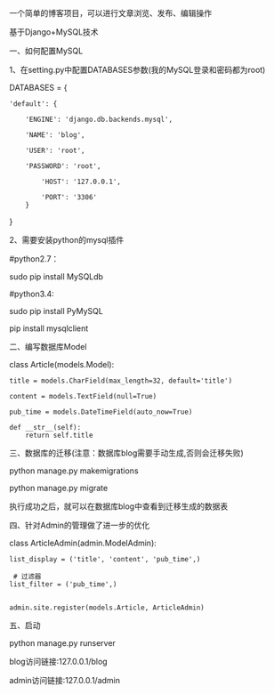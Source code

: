 一个简单的博客项目，可以进行文章浏览、发布、编辑操作

基于Django+MySQL技术

一、如何配置MySQL

1、在setting.py中配置DATABASES参数(我的MySQL登录和密码都为root)

DATABASES = {

	'default': {
	
	    'ENGINE': 'django.db.backends.mysql',
	    
	    'NAME': 'blog',
	    
	    'USER': 'root',
	    
	    'PASSWORD': 'root',
	    
            'HOST': '127.0.0.1',
	    
            'PORT': '3306'
        }
}

2、需要安装python的mysql插件

#python2.7：  

sudo pip install MySQLdb  

#python3.4:  

sudo pip install PyMySQL

pip install mysqlclient

二、编写数据库Model

class Article(models.Model):

    title = models.CharField(max_length=32, default='title')
    
    content = models.TextField(null=True)
    
    pub_time = models.DateTimeField(auto_now=True)

    def __str__(self):
        return self.title

三、数据库的迁移(注意：数据库blog需要手动生成,否则会迁移失败)

python manage.py makemigrations

python manage.py migrate

执行成功之后，就可以在数据库blog中查看到迁移生成的数据表

四、针对Admin的管理做了进一步的优化

class ArticleAdmin(admin.ModelAdmin):

	list_display = ('title', 'content', 'pub_time',)
	
	 # 过滤器
	list_filter = ('pub_time',)


	admin.site.register(models.Article, ArticleAdmin)


五、启动

python manage.py runserver

blog访问链接:127.0.0.1/blog

admin访问链接:127.0.0.1/admin

